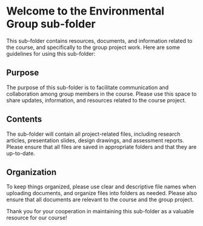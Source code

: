 # Welcome to the Environmental Group sub-folder
This sub-folder contains resources, documents, and information related to the course, and specifically to the group project work. Here are some guidelines for using this sub-folder:

## Purpose
The purpose of this sub-folder is to facilitate communication and collaboration among group members in the course. Please use this space to share updates, information, and resources related to the course project.

## Contents
The sub-folder will contain all project-related files, including research articles, presentation slides, design drawings, and assessment reports. Please ensure that all files are saved in appropriate folders and that they are up-to-date.

## Organization
To keep things organized, please use clear and descriptive file names when uploading documents, and organize files into folders as needed. Please also ensure that all documents are relevant to the course and the group project.

Thank you for your cooperation in maintaining this sub-folder as a valuable resource for our course!
